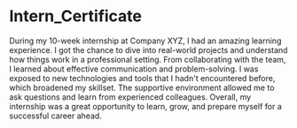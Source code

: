 # Intern_Certificate

During my 10-week internship at Company XYZ, I had an amazing learning experience. I got the chance to dive into real-world projects and understand how things work in a professional setting. From collaborating with the team, I learned about effective communication and problem-solving. I was exposed to new technologies and tools that I hadn't encountered before, which broadened my skillset. The supportive environment allowed me to ask questions and learn from experienced colleagues. Overall, my internship was a great opportunity to learn, grow, and prepare myself for a successful career ahead.
